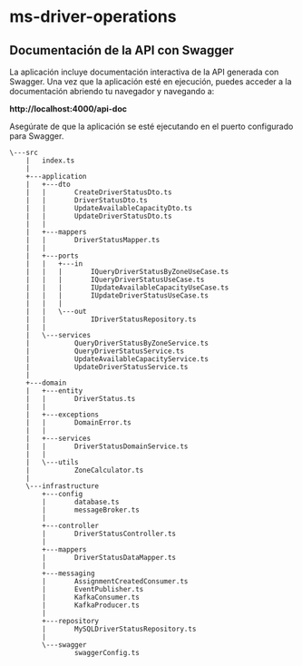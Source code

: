 # ms-driver-operations

## Documentación de la API con Swagger

La aplicación incluye documentación interactiva de la API generada con Swagger. Una vez que la aplicación esté en ejecución, puedes acceder a la documentación abriendo tu navegador y navegando a:

**http://localhost:4000/api-doc**

Asegúrate de que la aplicación se esté ejecutando en el puerto configurado para Swagger.

```plaintext
\---src
    |   index.ts
    |
    +---application
    |   +---dto
    |   |       CreateDriverStatusDto.ts
    |   |       DriverStatusDto.ts
    |   |       UpdateAvailableCapacityDto.ts
    |   |       UpdateDriverStatusDto.ts
    |   |
    |   +---mappers
    |   |       DriverStatusMapper.ts
    |   |
    |   +---ports
    |   |   +---in
    |   |   |       IQueryDriverStatusByZoneUseCase.ts
    |   |   |       IQueryDriverStatusUseCase.ts
    |   |   |       IUpdateAvailableCapacityUseCase.ts
    |   |   |       IUpdateDriverStatusUseCase.ts
    |   |   |
    |   |   \---out
    |   |           IDriverStatusRepository.ts
    |   |
    |   \---services
    |           QueryDriverStatusByZoneService.ts
    |           QueryDriverStatusService.ts
    |           UpdateAvailableCapacityService.ts
    |           UpdateDriverStatusService.ts
    |
    +---domain
    |   +---entity
    |   |       DriverStatus.ts
    |   |
    |   +---exceptions
    |   |       DomainError.ts
    |   |
    |   +---services
    |   |       DriverStatusDomainService.ts
    |   |
    |   \---utils
    |           ZoneCalculator.ts
    |
    \---infrastructure
        +---config
        |       database.ts
        |       messageBroker.ts
        |
        +---controller
        |       DriverStatusController.ts
        |
        +---mappers
        |       DriverStatusDataMapper.ts
        |
        +---messaging
        |       AssignmentCreatedConsumer.ts
        |       EventPublisher.ts
        |       KafkaConsumer.ts
        |       KafkaProducer.ts
        |
        +---repository
        |       MySQLDriverStatusRepository.ts
        |
        \---swagger
                swaggerConfig.ts
